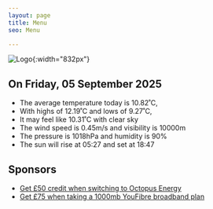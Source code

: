 ```yaml
---
layout: page
title: Menu
seo: Menu

---
```


![Logo](/images/logo.jpg){:width="832px"}

<!-- weather_marker starts -->
## On Friday, 05 September 2025

- The average temperature today is 10.82˚C,
- With highs of 12.19˚C and lows of 9.27˚C,
- It may feel like 10.31˚C with clear sky
- The wind speed is 0.45m/s and visibility is 10000m
- The pressure is 1018hPa and humidity is 90%
- The sun will rise at 05:27 and set at 18:47

<!-- weather_marker ends -->

## Sponsors

- [Get £50 credit when switching to Octopus Energy](https://bit.ly/3oD1nnS)
- [Get £75 when taking a 1000mb YouFibre broadband plan](https://aklam.io/91zWhU?)
